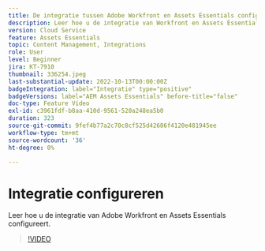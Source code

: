 ```yaml
---
title: De integratie tussen Adobe Workfront en Assets Essentials configureren
description: Leer hoe u de integratie van Workfront en Assets Essentials configureert.
version: Cloud Service
feature: Assets Essentials
topic: Content Management, Integrations
role: User
level: Beginner
jira: KT-7910
thumbnail: 336254.jpeg
last-substantial-update: 2022-10-13T00:00:00Z
badgeIntegration: label="Integratie" type="positive"
badgeVersions: label="AEM Assets Essentials" before-title="false"
doc-type: Feature Video
exl-id: c3961fdf-b8aa-410d-9561-520a248ea5b0
duration: 323
source-git-commit: 9fef4b77a2c70c8cf525d42686f4120e481945ee
workflow-type: tm+mt
source-wordcount: '36'
ht-degree: 0%

---
```


# Integratie configureren

Leer hoe u de integratie van Adobe Workfront en Assets Essentials configureert.

>[!VIDEO](https://video.tv.adobe.com/v/336254?quality=12&learn=on)
